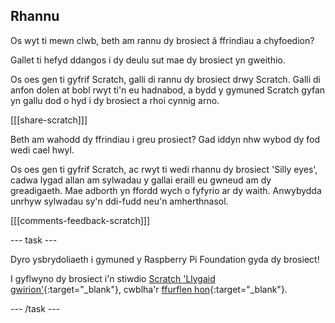 ## Rhannu

Os wyt ti mewn clwb, beth am rannu dy brosiect â ffrindiau a chyfoedion?

Gallet ti hefyd ddangos i dy deulu sut mae dy brosiect yn gweithio.

Os oes gen ti gyfrif Scratch, galli di rannu dy brosiect drwy Scratch. Galli di anfon dolen at bobl rwyt ti'n eu hadnabod, a bydd y gymuned Scratch gyfan yn gallu dod o hyd i dy brosiect a rhoi cynnig arno.

[[[share-scratch]]]

Beth am wahodd dy ffrindiau i greu prosiect? Gad iddyn nhw wybod dy fod wedi cael hwyl.

Os oes gen ti gyfrif Scratch, ac rwyt ti wedi rhannu dy brosiect 'Silly eyes', cadwa lygad allan am sylwadau y gallai eraill eu gwneud am dy greadigaeth. Mae adborth yn ffordd wych o fyfyrio ar dy waith. Anwybydda unrhyw sylwadau sy'n ddi-fudd neu'n amherthnasol.

[[[comments-feedback-scratch]]]

--- task ---

Dyro ysbrydoliaeth i gymuned y Raspberry Pi Foundation gyda dy brosiect!

I gyflwyno dy brosiect i'n stiwdio [Scratch 'Llygaid gwirion'](https://scratch.mit.edu/studios/29120534){:target="_blank"}, cwblha'r [ffurflen hon](https://form.raspberrypi.org/f/community-project-submissions){:target="_blank"}.

--- /task ---
